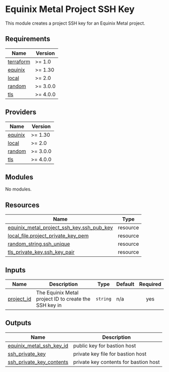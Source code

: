 # Equinix Metal Project SSH Key

This module creates a project SSH key for an Equinix Metal project.

<!-- BEGIN_TF_DOCS -->
## Requirements

| Name | Version |
|------|---------|
| <a name="requirement_terraform"></a> [terraform](#requirement\_terraform) | >= 1.0 |
| <a name="requirement_equinix"></a> [equinix](#requirement\_equinix) | >= 1.30 |
| <a name="requirement_local"></a> [local](#requirement\_local) | >= 2.0 |
| <a name="requirement_random"></a> [random](#requirement\_random) | >= 3.0.0 |
| <a name="requirement_tls"></a> [tls](#requirement\_tls) | >= 4.0.0 |

## Providers

| Name | Version |
|------|---------|
| <a name="provider_equinix"></a> [equinix](#provider\_equinix) | >= 1.30 |
| <a name="provider_local"></a> [local](#provider\_local) | >= 2.0 |
| <a name="provider_random"></a> [random](#provider\_random) | >= 3.0.0 |
| <a name="provider_tls"></a> [tls](#provider\_tls) | >= 4.0.0 |

## Modules

No modules.

## Resources

| Name | Type |
|------|------|
| [equinix_metal_project_ssh_key.ssh_pub_key](https://registry.terraform.io/providers/equinix/equinix/latest/docs/resources/metal_project_ssh_key) | resource |
| [local_file.project_private_key_pem](https://registry.terraform.io/providers/hashicorp/local/latest/docs/resources/file) | resource |
| [random_string.ssh_unique](https://registry.terraform.io/providers/hashicorp/random/latest/docs/resources/string) | resource |
| [tls_private_key.ssh_key_pair](https://registry.terraform.io/providers/hashicorp/tls/latest/docs/resources/private_key) | resource |

## Inputs

| Name | Description | Type | Default | Required |
|------|-------------|------|---------|:--------:|
| <a name="input_project_id"></a> [project\_id](#input\_project\_id) | The Equinix Metal project ID to create the SSH key in | `string` | n/a | yes |

## Outputs

| Name | Description |
|------|-------------|
| <a name="output_equinix_metal_ssh_key_id"></a> [equinix\_metal\_ssh\_key\_id](#output\_equinix\_metal\_ssh\_key\_id) | public key for bastion host |
| <a name="output_ssh_private_key"></a> [ssh\_private\_key](#output\_ssh\_private\_key) | private key file for bastion host |
| <a name="output_ssh_private_key_contents"></a> [ssh\_private\_key\_contents](#output\_ssh\_private\_key\_contents) | private key contents for bastion host |
<!-- END_TF_DOCS -->
